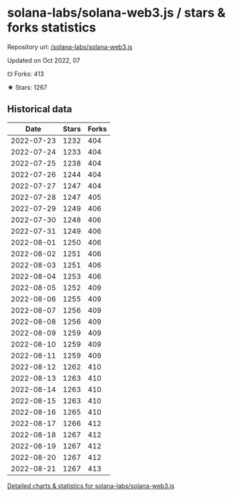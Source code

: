 # solana-labs/solana-web3.js / stars & forks statistics

Repository url: [/solana-labs/solana-web3.js](https://github.com/solana-labs/solana-web3.js)

Updated on Oct 2022, 07

☋ Forks: 413

★ Stars: 1267

## Historical data
| Date | Stars | Forks |
|------|-------|-------|
| 2022-07-23 | 1232 | 404 | 
| 2022-07-24 | 1233 | 404 | 
| 2022-07-25 | 1238 | 404 | 
| 2022-07-26 | 1244 | 404 | 
| 2022-07-27 | 1247 | 404 | 
| 2022-07-28 | 1247 | 405 | 
| 2022-07-29 | 1249 | 406 | 
| 2022-07-30 | 1248 | 406 | 
| 2022-07-31 | 1249 | 406 | 
| 2022-08-01 | 1250 | 406 | 
| 2022-08-02 | 1251 | 406 | 
| 2022-08-03 | 1251 | 406 | 
| 2022-08-04 | 1253 | 406 | 
| 2022-08-05 | 1252 | 409 | 
| 2022-08-06 | 1255 | 409 | 
| 2022-08-07 | 1256 | 409 | 
| 2022-08-08 | 1256 | 409 | 
| 2022-08-09 | 1259 | 409 | 
| 2022-08-10 | 1259 | 409 | 
| 2022-08-11 | 1259 | 409 | 
| 2022-08-12 | 1262 | 410 | 
| 2022-08-13 | 1263 | 410 | 
| 2022-08-14 | 1263 | 410 | 
| 2022-08-15 | 1263 | 410 | 
| 2022-08-16 | 1265 | 410 | 
| 2022-08-17 | 1266 | 412 | 
| 2022-08-18 | 1267 | 412 | 
| 2022-08-19 | 1267 | 412 | 
| 2022-08-20 | 1267 | 412 | 
| 2022-08-21 | 1267 | 413 | 


[Detailed charts & statistics for solana-labs/solana-web3.js](https://reviewgithub.com/rep/solana-labs/solana-web3.js)
